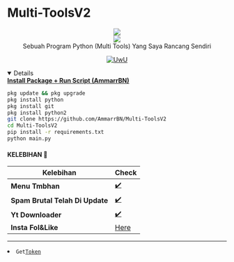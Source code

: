 # Multi-ToolsV2
<p align="center">
<img src="https://i.ibb.co/L1S6KDz/IMG-20221128-152639.jpg"><br>
<img src="https://img.shields.io/static/v1?label=Author&color=green&message=./AmmarExploit &logo=Acclaim&logoColor=white&style=for-the-badge"><br>
Sebuah Program Python (Multi Tools) Yang Saya Rancang Sendiri
<p align="center">
  <a href="https://github.com/AmmarrBN"><img src="http://readme-typing-svg.herokuapp.com?color=FFFFFF&center=true&vCenter=true&multiline=false&lines=Minimal+Kasi+Star+lah+kontol+!" alt="UwU">
</p>


<details open>
  <summary><strong> Install Package + Run Script (AmmarrBN)</strong></summary>

  ```bash
  pkg update && pkg upgrade
  pkg install python
  pkg install git
  pkg install python2
  git clone https://github.com/AmmarrBN/Multi-ToolsV2
  cd Multi-ToolsV2
  pip install -r requirements.txt
  python main.py
  ```
  </details>

#### KELEBIHAN 📍
| Kelebihan | Check |
|--------|--------|
| **Menu Tmbhan** |[✔️](https://github.com/AmmarrBN) |
| **Spam Brutal Telah Di Update** |[✔️](https://github.com/AmmarrBN) |
| **Yt Downloader** |[✔️](https://github.com/AmmarrBN) |
| **Insta Fol&Like** |[Here](https://youtube.com/channel/UCyxWbQIfP1ewwQou-gqZ2Iw) |
---------

<li><code>Get<a href="https://karyawan.co.id/tjbH5aNo">Token</a></code></li>
